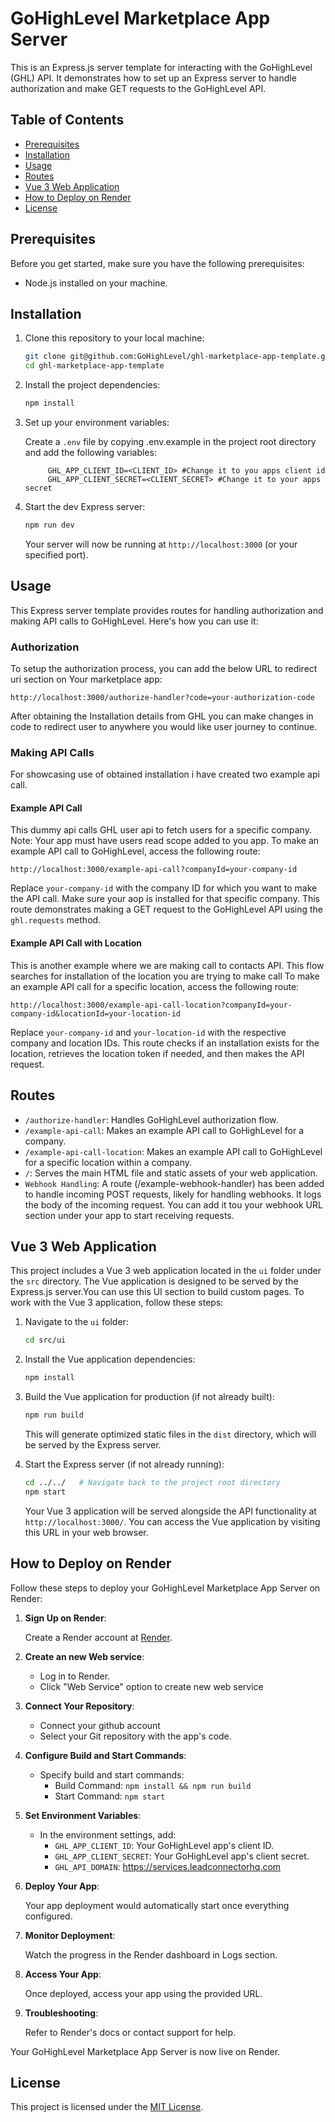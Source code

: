 # GoHighLevel Marketplace App Server

This is an Express.js server template for interacting with the GoHighLevel (GHL) API. It demonstrates how to set up an Express server to handle authorization and make GET requests to the GoHighLevel API.

## Table of Contents

- [Prerequisites](#prerequisites)
- [Installation](#installation)
- [Usage](#usage)
- [Routes](#routes)
- [Vue 3 Web Application](#vue-3-web-application)
- [How to Deploy on Render](#how-to-deploy-on-render)
- [License](#license)

## Prerequisites

Before you get started, make sure you have the following prerequisites:

- Node.js installed on your machine.

## Installation

1. Clone this repository to your local machine:

   ```bash
   git clone git@github.com:GoHighLevel/ghl-marketplace-app-template.git
   cd ghl-marketplace-app-template
   ```

2. Install the project dependencies:

   ```bash
   npm install
   ```

3. Set up your environment variables:

   Create a `.env` file by copying .env.example in the project root directory and add the following variables:

   ```
        GHL_APP_CLIENT_ID=<CLIENT_ID> #Change it to you apps client id
        GHL_APP_CLIENT_SECRET=<CLIENT_SECRET> #Change it to your apps secret
   ```

4. Start the dev Express server:

   ```bash
   npm run dev
   ```

   Your server will now be running at `http://localhost:3000` (or your specified port).

## Usage

This Express server template provides routes for handling authorization and making API calls to GoHighLevel. Here's how you can use it:

### Authorization

To setup the authorization process, you can add the below URL to redirect uri section on Your marketplace app:

```
http://localhost:3000/authorize-handler?code=your-authorization-code
```

After obtaining the Installation details from GHL you can make changes in code to redirect user to anywhere you would like user journey to continue.

### Making API Calls

For showcasing use of obtained installation i have created two example api call.

#### Example API Call

This dummy api calls GHL user api to fetch users for a specific company. Note: Your app must have users read scope added to you app.
To make an example API call to GoHighLevel, access the following route:

```
http://localhost:3000/example-api-call?companyId=your-company-id
```

Replace `your-company-id` with the company ID for which you want to make the API call. Make sure your aop is installed for that specific company. This route demonstrates making a GET request to the GoHighLevel API using the `ghl.requests` method.

#### Example API Call with Location

This is another example where we are making call to contacts API. This flow searches for installation of the location you are trying to make call
To make an example API call for a specific location, access the following route:

```
http://localhost:3000/example-api-call-location?companyId=your-company-id&locationId=your-location-id
```

Replace `your-company-id` and `your-location-id` with the respective company and location IDs. This route checks if an installation exists for the location, retrieves the location token if needed, and then makes the API request.

## Routes

- `/authorize-handler`: Handles GoHighLevel authorization flow.
- `/example-api-call`: Makes an example API call to GoHighLevel for a company.
- `/example-api-call-location`: Makes an example API call to GoHighLevel for a specific location within a company.
- `/`: Serves the main HTML file and static assets of your web application.
- `Webhook Handling`: A route (/example-webhook-handler) has been added to handle incoming POST requests, likely for handling webhooks. It logs the body of the incoming request. You can add it tou your webhook URL section under your app to start receiving requests.

## Vue 3 Web Application

This project includes a Vue 3 web application located in the `ui` folder under the `src` directory. The Vue application is designed to be served by the Express.js server.You can use this UI section to build custom pages. To work with the Vue 3 application, follow these steps:

1. Navigate to the `ui` folder:

   ```bash
   cd src/ui
   ```

2. Install the Vue application dependencies:

   ```bash
   npm install
   ```

3. Build the Vue application for production (if not already built):

   ```bash
   npm run build
   ```

   This will generate optimized static files in the `dist` directory, which will be served by the Express server.

4. Start the Express server (if not already running):

   ```bash
   cd ../../   # Navigate back to the project root directory
   npm start
   ```

   Your Vue 3 application will be served alongside the API functionality at `http://localhost:3000/`. You can access the Vue application by visiting this URL in your web browser.

## How to Deploy on Render

Follow these steps to deploy your GoHighLevel Marketplace App Server on Render:

1. **Sign Up on Render**:

   Create a Render account at [Render](https://render.com/).

2. **Create an new Web service**:

   - Log in to Render.
   - Click "Web Service" option to create new web service

3. **Connect Your Repository**:

   - Connect your github account
   - Select your Git repository with the app's code.

4. **Configure Build and Start Commands**:

   - Specify build and start commands:
     - Build Command: `npm install && npm run build`
     - Start Command: `npm start`

5. **Set Environment Variables**:

   - In the environment settings, add:
     - `GHL_APP_CLIENT_ID`: Your GoHighLevel app's client ID.
     - `GHL_APP_CLIENT_SECRET`: Your GoHighLevel app's client secret.
     - `GHL_API_DOMAIN`: https://services.leadconnectorhq.com

6. **Deploy Your App**:

   Your app deployment would automatically start once everything configured.

7. **Monitor Deployment**:

   Watch the progress in the Render dashboard in Logs section.

8. **Access Your App**:

   Once deployed, access your app using the provided URL.

9. **Troubleshooting**:

    Refer to Render's docs or contact support for help.

Your GoHighLevel Marketplace App Server is now live on Render.


## License

This project is licensed under the [MIT License](LICENSE).